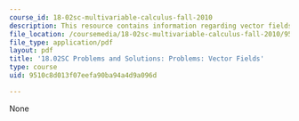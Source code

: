 ```yaml
---
course_id: 18-02sc-multivariable-calculus-fall-2010
description: This resource contains information regarding vector fields.
file_location: /coursemedia/18-02sc-multivariable-calculus-fall-2010/9510c8d013f07eefa90ba94a4d9a096d_MIT18_02SC_pb_56_comb.pdf
file_type: application/pdf
layout: pdf
title: '18.02SC Problems and Solutions: Problems: Vector Fields'
type: course
uid: 9510c8d013f07eefa90ba94a4d9a096d

---
```

None